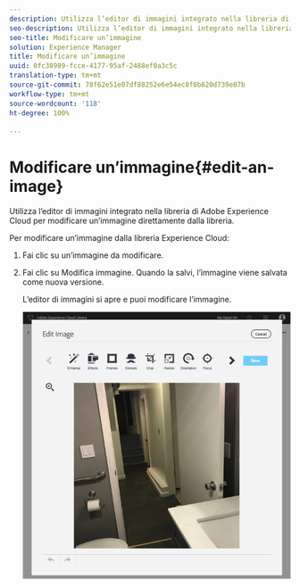 ```yaml
---
description: Utilizza l’editor di immagini integrato nella libreria di Adobe Experience Cloud per modificare un’immagine direttamente dalla libreria.
seo-description: Utilizza l’editor di immagini integrato nella libreria di Adobe Experience Cloud per modificare un’immagine direttamente dalla libreria.
seo-title: Modificare un’immagine
solution: Experience Manager
title: Modificare un’immagine
uuid: 0fc38989-fcce-4177-95af-2488ef0a3c5c
translation-type: tm+mt
source-git-commit: 78f62e51e07df88252e6e54ec8f0b620d739e07b
workflow-type: tm+mt
source-wordcount: '118'
ht-degree: 100%

---
```



# Modificare un’immagine{#edit-an-image}

Utilizza l’editor di immagini integrato nella libreria di Adobe Experience Cloud per modificare un’immagine direttamente dalla libreria.

Per modificare un’immagine dalla libreria Experience Cloud:

1. Fai clic su un’immagine da modificare.
1. Fai clic su Modifica immagine. Quando la salvi, l’immagine viene salvata come nuova versione.

   L’editor di immagini si apre e puoi modificare l’immagine.

   ![](assets/library_image_editor.png)

